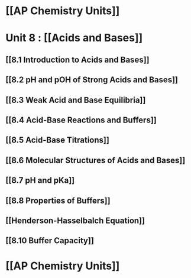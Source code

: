 # [[AP Chemistry Units]]

# Unit 8 : [[Acids and Bases]]
## [[8.1 Introduction to Acids and Bases]]
## [[8.2 pH and pOH of Strong Acids and Bases]]
## [[8.3 Weak Acid and Base Equilibria]]
## [[8.4 Acid-Base Reactions and Buffers]]
## [[8.5 Acid-Base Titrations]]
## [[8.6 Molecular Structures of Acids and Bases]]
## [[8.7 pH and pKa]]
## [[8.8 Properties of Buffers]]
## [[Henderson-Hasselbalch Equation]]
## [[8.10 Buffer Capacity]]

# [[AP Chemistry Units]]